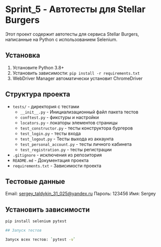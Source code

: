 # Sprint_5 - Автотесты для Stellar Burgers

Этот проект содержит автотесты для сервиса Stellar Burgers, написанные на Python с использованием Selenium.

## Установка

1. Установите Python 3.8+
2. Установить зависимости: `pip install -r requirements.txt`
3. WebDriver Manager автоматически установит ChromeDriver

## Структура проекта

- `tests/` - директория с тестами
  - `__init__.py` - Инициализационный файл пакета тестов
  - `conftest.py` - фикстуры и настройки
  - `locators.py` - локаторы элементов страницы
  - `test_constructor.py` - тесты конструктора бургеров
  - `test_login.py` - тесты входа
  - `test_logout.py` - Тесты выхода из аккаунта
  - `test_personal_account.py` - тесты личного кабинета
  - `test_registration.py` - тесты регистрации
- `.gitignore` - исключения из репозитория
- `README.md` - Документация проекта
- `requirements.txt` - Зависимости проекта

## Тестовые данные

Email: sergey_taldykin_31_025@yandex.ru
Пароль: 123456
Имя: Sergey

  
## Установить зависимости
```bash
pip install selenium pytest

## Запуск тестов

Запуск всех тестов: `pytest -v`


